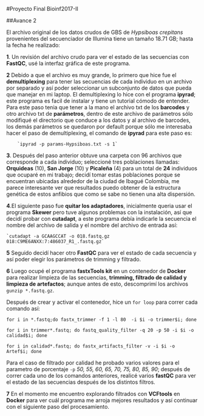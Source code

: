 #Proyecto Final Bioinf2017-II

##Avance 2

El archivo original de los datos crudos de GBS  de *Hypsiboas crepitans* provenientes del secuenciador de Illumina tiene un tamaño 18.71 GB; hasta la fecha he realizado:

**1**. Un revisión del archivo crudo  para ver el estado de las secuencias con **FastQC**, usé la interfaz gráfica de este programa.

**2** Debido a que el archivo es muy grande, lo primero que hice fue el **demultiplexing** para tener las secuencias de cada individuo en un archivo por separado y así poder seleccionar un subconjunto de datos que pueda que manejar en mi laptop. El demultiplexing lo hice con el programa **ipyrad**; este programa es facil de instalar y tiene un tutorial cómodo de entender. Para este paso tenia que tener a la mano el archivo txt de los **barcodes** y otro archivo txt de **parámetros**, dentro de este archivo de parámetros sólo modifiqué el directorio que conduce a los datos y al archivo de barcodes, los demás parámetros se quedaron por default porque sólo me interesaba hacer el paso de demultiplexing, el comando de **ipyrad** para este paso es:

		`ipyrad -p params-Hypsiboas.txt -s 1` 
		
**3**. Después del paso anterior obtuve una carpeta con 96 archivos que corresponde a cada individuo; seleccioné tres poblaciones llamadas: **Orquideas** (10), **San Jorge** (10) y **Picaleña** (4) para un total de **24** individuos que ocuparé en mi trabajo; decidí tomar estas poblaciones porque se encuentran ubicadas alrededor de la ciudad de Ibagué Colombia, me parece interesante ver que resultados puedo obtener de la estructura genética de estos anfibios que como se sabe no tienen una alta dispersión.


**4**.El siguiente paso fue **quitar los adaptadores**, inicialmente queria usar el programa **Skewer** pero tuve algunos problemas con la instalación, así que decidí probar con **cutadapt**, a este programa debía indicarle la secuencia el nombre del archivo de salida y el nombre del archivo de entrada así:

	`cutadapt -a GCAAGCCAT -o 018.fastq.gz 018:C9ME6ANXX:7:486037_R1_.fastq.gz` 
	
**5** Seguido decidí hacer otro **FastQC** para ver el estado de cada secuencia y así poder elegir los parámetros de trimming y filtrado.

**6** Luego ocupé el programa **fastxTools kit** en un contenedor de **Docker** para realizar limpieza de las secuencias, **trimming, filtrado de calidad y limpieza de artefactos**; aunque antes de esto, descomprimí los archivos `gunzip *.fastq.gz`. 

Después de crear y activar el contenedor, hice un `for loop` para correr cada comando así:

`for i in *.fastq;do fastx_trimmer -f 1 -l 80  -i $i -o trimmer$i; done`


`for i in trimmer*.fastq; do fastq_quality_filter -q 20 -p 50 -i $i -o calidad$i; done`


`for i in calidad*.fastq; do fastx_artifacts_filter -v -i $i -o Artef$i; done`

Para el caso de filtrado por calidad he probado varios valores para el parametro de porcentaje `-p` *50, 55, 60, 65, 70, 75, 80, 85, 90*; después de correr cada uno de los comandos anteriores, realicé varios **fastQC** para ver el estado de las secuencias después de los distintos filtros.

**7** En el momento me encuentro explorando filtrados con **VCFtools** en **Docker** para ver cuál programa me arroja mejores resultados y así continuar con el siguiente paso del procesamiento.